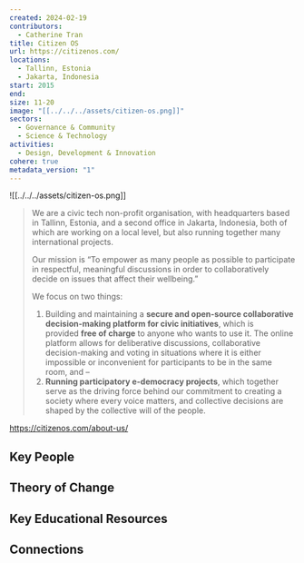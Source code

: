 ```yaml
---
created: 2024-02-19
contributors:
  - Catherine Tran
title: Citizen OS
url: https://citizenos.com/
locations:
  - Tallinn, Estonia
  - Jakarta, Indonesia
start: 2015
end: 
size: 11-20
image: "[[../../../assets/citizen-os.png]]"
sectors:
  - Governance & Community
  - Science & Technology
activities:
  - Design, Development & Innovation
cohere: true
metadata_version: "1"
---
```

![[../../../assets/citizen-os.png]]
>We are a civic tech non-profit organisation, with headquarters based in Tallinn, Estonia, and a second office in Jakarta, Indonesia, both of which are working on a local level, but also running together many international projects.
>
>Our mission is “To empower as many people as possible to participate in respectful, meaningful discussions in order to collaboratively decide on issues that affect their wellbeing.”
>
>We focus on two things:
>
>1. Building and maintaining a **secure and open-source collaborative decision-making platform for civic initiatives**, which is provided **free of charge** to anyone who wants to use it. The online platform allows for deliberative discussions, collaborative decision-making and voting in situations where it is either impossible or inconvenient for participants to be in the same room, and –
>2. **Running participatory e-democracy projects**, which together serve as the driving force behind our commitment to creating a society where every voice matters, and collective decisions are shaped by the collective will of the people.

https://citizenos.com/about-us/

## Key People

## Theory of Change

## Key Educational Resources

## Connections










